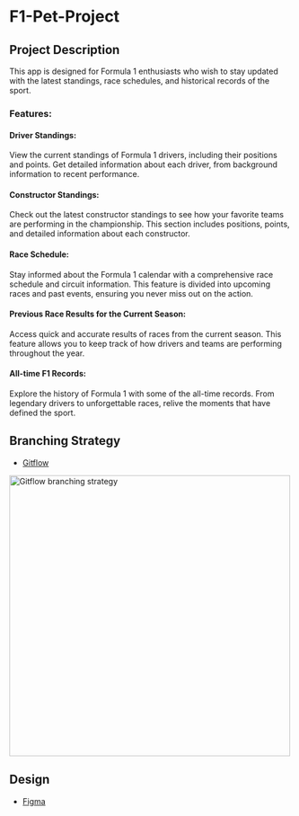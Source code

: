 # F1-Pet-Project
## Project Description
This app is designed for Formula 1 enthusiasts who wish to stay updated with the latest standings, race schedules, and historical records of the sport.

### Features:

#### Driver Standings: 
View the current standings of Formula 1 drivers, including their positions and points. Get detailed information about each driver, from background information to recent performance.
#### Constructor Standings: 
Check out the latest constructor standings to see how your favorite teams are performing in the championship. This section includes positions, points, and detailed information about each constructor.
#### Race Schedule: 
Stay informed about the Formula 1 calendar with a comprehensive race schedule and circuit information. This feature is divided into upcoming races and past events, ensuring you never miss out on the action.
#### Previous Race Results for the Current Season: 
Access quick and accurate results of races from the current season. This feature allows you to keep track of how drivers and teams are performing throughout the year.
#### All-time F1 Records: 
Explore the history of Formula 1 with some of the all-time records. From legendary drivers to unforgettable races, relive the moments that have defined the sport.

## Branching Strategy
- [Gitflow](https://www.atlassian.com/git/tutorials/comparing-workflows/gitflow-workflow)
 <p >
    <img width="500"  src="https://drive.google.com/uc?export=view&id=1RyA8oq8HRugf5sQH-StnJqOvUtrWEcDu" alt="Gitflow branching strategy">
</p>

## Design

- [Figma](https://www.figma.com/file/6X4X3lU6A9CzDCG45yE74o/F1-Pet-project?type=design&node-id=0-1&mode=design&t=0tVYboibKyxslEkc-0)
